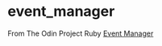 # event_manager

From The Odin Project Ruby [Event Manager](https://www.theodinproject.com/lessons/ruby-event-manager)
